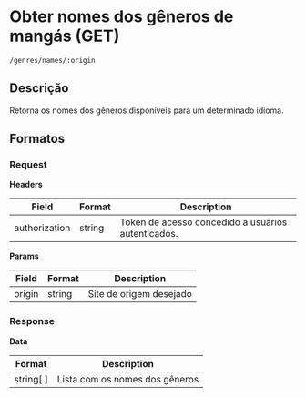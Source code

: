 # Obter nomes dos gêneros de mangás (GET)

`/genres/names/:origin`

## Descrição

Retorna os nomes dos gêneros disponíveis para um determinado idioma.

## Formatos

### Request

**Headers**

| Field         | Format | Description                                        |
| ------------- | ------ | -------------------------------------------------- |
| authorization | string | Token de acesso concedido a usuários autenticados. |

**Params**

| Field  | Format | Description             |
| ------ | ------ | ----------------------- |
| origin | string | Site de origem desejado |

### Response

**Data**

| Format    | Description                    |
| --------- | ------------------------------ |
| string[ ] | Lista com os nomes dos gêneros |
